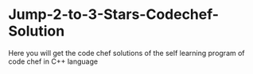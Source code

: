 # Jump-2-to-3-Stars-Codechef-Solution
Here you will get the code chef solutions of the self learning program of code chef in C++ language 
